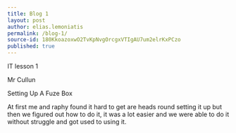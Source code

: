 ```yaml
---
title: Blog 1
layout: post
author: elias.lemoniatis
permalink: /blog-1/
source-id: 180KkoazoxwO2TvKpNvgOrcgxVTIgAU7um2elrKxPCzo
published: true
---
```

IT lesson 1 

Mr Cullun

Setting Up A Fuze Box

At first me and raphy found it hard to get are heads round setting it up but then we figured out how to do it, it was a lot easier and we were able to do it without struggle and got used to using it. 


